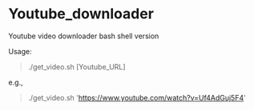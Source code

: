 Youtube_downloader
==================

Youtube video downloader bash shell version

Usage:
> ./get_video.sh [Youtube_URL]

e.g.,
> ./get_video.sh 'https://www.youtube.com/watch?v=Uf4AdGuj5F4'
